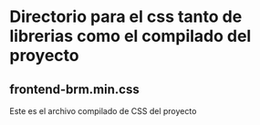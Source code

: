 # Directorio para el css tanto de librerias como el compilado del proyecto


## frontend-brm.min.css

Este es el archivo compilado de CSS del proyecto
